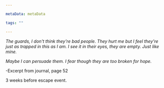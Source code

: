 ```yaml
---

metaData: metaData

tags: ""

---
```


*The guards, I don't think they're bad people. They hurt me but I feel they're just as trapped in this as I am. I see it in their eyes, they are empty. Just like mine.*

*Maybe I can persuade them. I fear though they are too broken for hope.*

-Excerpt from journal, page 52

3 weeks before escape event.